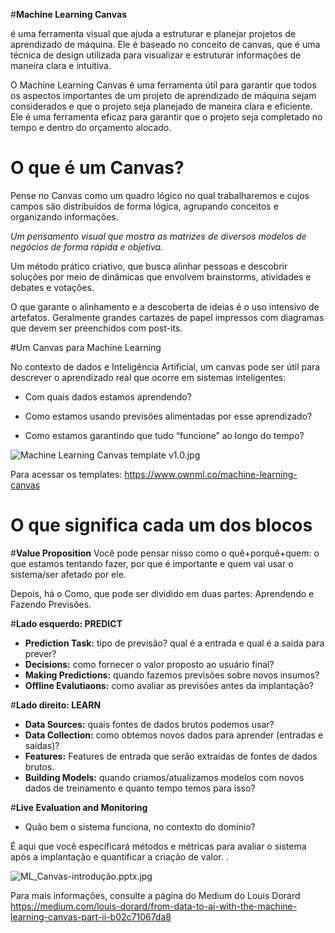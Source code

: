 

#**Machine Learning Canvas** 

é uma ferramenta visual que ajuda a estruturar e planejar projetos de aprendizado de máquina. Ele é baseado no conceito de canvas, que é uma técnica de design utilizada para visualizar e estruturar informações de maneira clara e intuitiva. 

O Machine Learning Canvas é uma ferramenta útil para garantir que todos os aspectos importantes de um projeto de aprendizado de máquina sejam considerados e que o projeto seja planejado de maneira clara e eficiente. Ele é uma ferramenta eficaz para garantir que o projeto seja completado no tempo e dentro do orçamento alocado.

# **O que é um Canvas?**

Pense no Canvas como um quadro lógico no qual trabalharemos e cujos campos são distribuídos de forma lógica, agrupando conceitos e organizando informações.

_Um pensamento visual que mostra as matrizes de diversos modelos de negócios de forma rápida e objetiva._

Um método prático criativo, que busca alinhar pessoas e descobrir soluções por meio de dinâmicas que envolvem brainstorms, atividades e debates e votações.
 
O que garante o alinhamento e a descoberta de ideias é o uso intensivo de artefatos. Geralmente grandes cartazes de papel impressos com diagramas que devem ser preenchidos com post-its.

#Um Canvas para Machine Learning
 
No contexto de dados e Inteligência Artificial, um canvas pode ser útil para descrever o aprendizado real que ocorre em sistemas inteligentes:


- Com quais dados estamos aprendendo?

- Como estamos usando previsões alimentadas por esse aprendizado?


- Como estamos garantindo que tudo “funcione” ao longo do tempo?



<IMG  src="https://images.squarespace-cdn.com/content/v1/5206b718e4b0bdc26006bae2/1615220769462-N6F4SNC2EET6VZ9WIR3F/Machine+Learning+Canvas+template+v1.0.jpg?format=1500w"  alt="Machine Learning Canvas template v1.0.jpg"/>

Para acessar os templates:
https://www.ownml.co/machine-learning-canvas

# O que significa cada um dos blocos

#**Value Proposition** 
Você pode pensar nisso como o quê+porquê+quem: o que estamos tentando fazer, por que é importante e quem vai usar o sistema/ser afetado por ele.

Depois, há o Como, que pode ser dividido em duas partes: Aprendendo e Fazendo Previsões.

#**Lado esquerdo: PREDICT** 

- **Prediction Task:** tipo de previsão? qual é a entrada e qual é a saída para prever?
- **Decisions:** como fornecer o valor proposto ao usuário final?
- **Making Predictions:** quando fazemos previsões sobre novos insumos?
- **Offline Evalutiaons:** como avaliar as previsões antes da implantação?

#**Lado direito: LEARN** 

- **Data Sources:** quais fontes de dados brutos podemos usar?
- **Data Collection:** como obtemos novos dados para aprender (entradas e saídas)?
- **Features:** Features de entrada que serão extraídas de fontes de dados brutos.
- **Building Models:** quando criamos/atualizamos modelos com novos dados de treinamento e quanto tempo temos para isso?

#**Live Evaluation and Monitoring**

- Quão bem o sistema funciona, no contexto do domínio?

É aqui que você especificará métodos e métricas para avaliar o sistema após a implantação e quantificar a criação de valor.
.

![ML_Canvas-introdução.pptx.jpg](/.attachments/ML_Canvas-introdução.pptx-a6895a6b-e7a0-43b3-bb56-44da5d9614bd.jpg)


Para mais informações, consulte a página do Medium do Louis Dorard
https://medium.com/louis-dorard/from-data-to-ai-with-the-machine-learning-canvas-part-ii-b02c71067da8